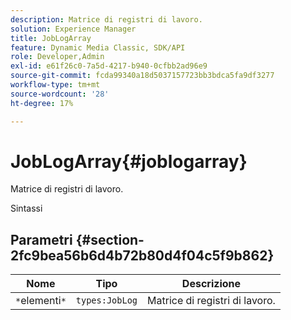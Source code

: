 ```yaml
---
description: Matrice di registri di lavoro.
solution: Experience Manager
title: JobLogArray
feature: Dynamic Media Classic, SDK/API
role: Developer,Admin
exl-id: e61f26c0-7a5d-4217-b940-0cfbb2ad96e9
source-git-commit: fcda99340a18d5037157723bb3bdca5fa9df3277
workflow-type: tm+mt
source-wordcount: '28'
ht-degree: 17%

---
```


# JobLogArray{#joblogarray}

Matrice di registri di lavoro.

Sintassi

## Parametri {#section-2fc9bea56b6d4b72b80d4f04c5f9b862}

| Nome | Tipo | Descrizione |
|---|---|---|
| `*`elementi`*` | `types:JobLog` | Matrice di registri di lavoro. |
